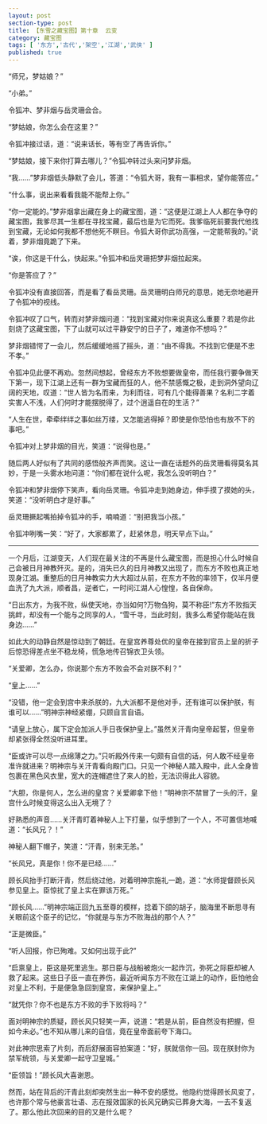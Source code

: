 ```yaml
---
layout: post
section-type: post
title: 【东雪之藏宝图】第十章  云变
category: 藏宝图
tags: [ '东方','古代','架空','江湖','武侠' ]
published: true
---
```

“师兄，梦姑娘？”

“小弟。”

令狐冲、梦非烟与岳灵珊会合。

“梦姑娘，你怎么会在这里？”

令狐冲接过话，道：“说来话长，等有空了再告诉你。”

“梦姑娘，接下来你打算去哪儿？”令狐冲转过头来问梦非烟。

“我……”梦非烟低头静默了会儿，答道：“令狐大哥，我有一事相求，望你能答应。”

“什么事，说出来看看我能不能帮上你。”

“你一定能的。”梦非烟拿出藏在身上的藏宝图，道：“这便是江湖上人人都在争夺的藏宝图，我爹尽其一生都在寻找宝藏，最后也是为它而死。我爹临死前要我代他找到宝藏，无论如何我都不想他死不瞑目。令狐大哥你武功高强，一定能帮我的。”说着，梦非烟竟跪了下来。

“诶，你这是干什么，快起来。”令狐冲和岳灵珊把梦非烟拉起来。

“你是答应了？”

令狐冲没有直接回答，而是看了看岳灵珊。岳灵珊明白师兄的意思，她无奈地避开了令狐冲的视线。

令狐冲叹了口气，转而对梦非烟问道：“找到宝藏对你来说真这么重要？若是你此刻烧了这藏宝图，下了山就可以过平静安宁的日子了，难道你不想吗？”

梦非烟错愕了一会儿，然后缓缓地摇了摇头，道：“由不得我。不找到它便是不忠不孝。”

令狐冲见此便不再劝。忽然间想起，曾经东方不败想要做皇帝，而任我行要争做天下第一，现下江湖上还有一群为宝藏而狂的人，他不禁感慨之极，走到洞外望向辽阔的天地，叹道：“世人皆为名而来，为利而往，可有几个能得善果？名利二字着实害人不浅，人们何时才能摆脱得了，过个逍遥自在的生活？”

“人生在世，牵牵绊绊之事如丝万缕，又怎能逃得掉？即使是你恐怕也有放不下的事吧。”

令狐冲对上梦非烟的目光，笑道：“说得也是。”

随后两人好似有了共同的感悟般齐声而笑。这让一直在话题外的岳灵珊看得莫名其妙，于是一头雾水地问道：“你们都在说什么呢，我怎么没听明白？”

令狐冲和梦非烟停下笑声，看向岳灵珊。令狐冲走到她身边，伸手摸了摸她的头，笑道：“没听明白才是好事。”

岳灵珊撅起嘴拍掉令狐冲的手，喃喃道：“别把我当小孩。”

令狐冲咧嘴一笑：“好了，大家都累了，赶紧休息，明天早点下山。”

****

一个月后，江湖变天，人们现在最关注的不再是什么藏宝图，而是担心什么时候自己会被日月神教歼灭。是的，消失已久的日月神教又出现了，而东方不败也真正地现身江湖。重整后的日月神教实力大大超过从前，在东方不败的率领下，仅半月便血洗了九大派，顺者昌，逆者亡，一时间江湖人心惶惶，各自保命。

“日出东方，为我不败，纵使天地，亦当如何?万物刍狗，莫不称臣!”东方不败指天挑衅，却没有一个能与之同享的人，“雪千寻，当此时刻，我多么希望你能站在我身边……”

如此大的动静自然是惊动到了朝廷。在皇宫养尊处优的皇帝在接到官员上呈的折子后惊恐得差点坐不稳龙椅，慌急地传召锦衣卫头领。

“关爱卿，怎么办，你说那个东方不败会不会对朕不利？”

“皇上……”

“没错，他一定会到宫中来杀朕的，九大派都不是他对手，还有谁可以保护朕，有谁可以……”明神宗神经紧绷，只顾自言自语。

“请皇上放心，属下定会加派人手日夜保护皇上。”虽然关汗青向皇帝起誓，但皇帝却紧张得全然没听进耳里。

“臣或许可以尽一点绵薄之力。”只听殿外传来一句颇有自信的话，何人敢不经皇帝准许就进来？明神宗与关汗青看向殿门口。只见一个神秘人踏入殿中，此人全身皆包裹在黑色风衣里，宽大的连帽遮住了来人的脸，无法识得此人容貌。

“大胆，你是何人，怎么进的皇宫？关爱卿拿下他！”明神宗不禁冒了一头的汗，皇宫什么时候变得这么出入无境了？

好熟悉的声音……关汗青盯着神秘人上下打量，似乎想到了一个人，不可置信地喊道：“长风兄？！”

神秘人翻下帽子，笑道：“汗青，别来无恙。”

“长风兄，真是你！你不是已经……”

顾长风抬手打断汗青，然后绕过他，对着明神宗施礼一跪，道：“水师提督顾长风参见皇上。臣惊扰了皇上实在罪该万死。”

“顾长风……”明神宗端正回九五至尊的模样，捻着下颌的胡子，脑海里不断思寻有关眼前这个臣子的记忆，“你就是与东方不败海战的那个人？”

“正是微臣。”

“听人回报，你已殉难。又如何出现于此?”

“启禀皇上，臣这是死里逃生。那日臣与战船被炮火一起炸沉，弥死之际臣却被人救了起来。这些日子臣一直在养伤，最近听闻东方不败在江湖上的动作，臣怕他会对皇上不利，于是便急急回到皇宫，来保护皇上。”

“就凭你？你不也是东方不败的手下败将吗？”

面对明神宗的质疑，顾长风只轻笑一声，说道：“若是从前，臣自然没有把握，但如今未必。”也不知从哪儿来的自信，竟在皇帝面前夸下海口。

对此神宗思索了片刻，而后舒展面容拍案道：“好，朕就信你一回。现在朕封你为禁军统领，与关爱卿一起守卫皇城。”

“臣领旨！”顾长风大喜谢恩。

然而，站在背后的汗青此刻却突然生出一种不安的感觉。他隐约觉得顾长风变了，也许那个常与他豪言壮语、志在报效国家的长风兄确实已葬身大海，一去不复返了。那么他此次回来的目的又是什么呢？
